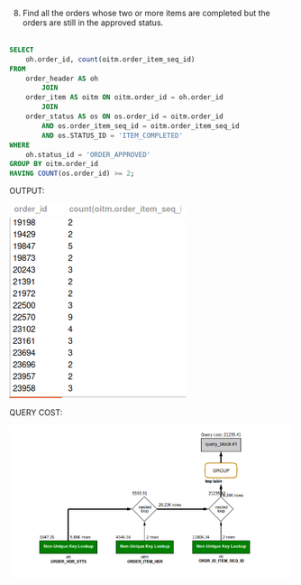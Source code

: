 8. Find all the orders whose two or more items are completed but the orders are still in the approved status.

```sql

SELECT 
    oh.order_id, count(oitm.order_item_seq_id)
FROM
    order_header AS oh
        JOIN
    order_item AS oitm ON oitm.order_id = oh.order_id
        JOIN
    order_status AS os ON os.order_id = oitm.order_id
        AND os.order_item_seq_id = oitm.order_item_seq_id
        AND os.STATUS_ID = 'ITEM_COMPLETED'
WHERE
    oh.status_id = 'ORDER_APPROVED'
GROUP BY oitm.order_id
HAVING COUNT(os.order_id) >= 2;

```
OUTPUT:

![Alt text](<Screenshot from 2024-02-28 20-28-23.png>)

QUERY COST:

![Alt text](<Screenshot from 2024-02-28 20-28-34.png>)
